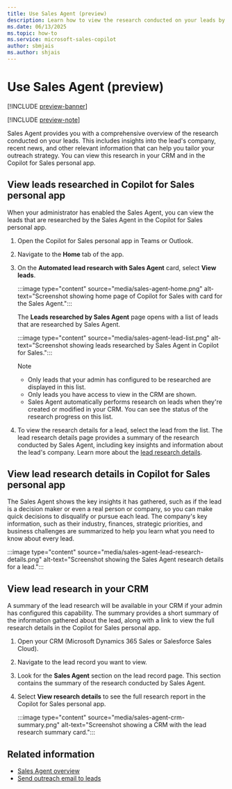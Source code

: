 ```yaml
---
title: Use Sales Agent (preview)
description: Learn how to view the research conducted on your leads by Sales Agent.
ms.date: 06/13/2025
ms.topic: how-to
ms.service: microsoft-sales-copilot
author: sbmjais
ms.author: shjais
---
```


# Use Sales Agent (preview)

[!INCLUDE [preview-banner](~/../shared-content/shared/preview-includes/preview-banner.md)]

[!INCLUDE [preview-note](~/../shared-content/shared/preview-includes/preview-note-d365.md)]

Sales Agent provides you with a comprehensive overview of the research conducted on your leads. This includes insights into the lead's company, recent news, and other relevant information that can help you tailor your outreach strategy. You can view this research in your CRM and in the Copilot for Sales personal app.

## View leads researched in Copilot for Sales personal app

When your administrator has enabled the Sales Agent, you can view the leads that are researched by the Sales Agent in the Copilot for Sales personal app. 

1. Open the Copilot for Sales personal app in Teams or Outlook.
1. Navigate to the **Home** tab of the app.
1. On the **Automated lead research with Sales Agent** card, select **View leads**.

    :::image type="content" source="media/sales-agent-home.png" alt-text="Screenshot showing home page of Copilot for Sales with card for the Sales Agent.":::

    The **Leads researched by Sales Agent** page opens with a list of leads that are researched by Sales Agent. 

    :::image type="content" source="media/sales-agent-lead-list.png" alt-text="Screenshot showing leads researched by Sales Agent in Copilot for Sales.":::

    > [!NOTE]
    > - Only leads that your admin has configured to be researched are displayed in this list.
    > - Only leads you have access to view in the CRM are shown.
    > - Sales Agent automatically performs research on leads when they're created or modified in your CRM. You can see the status of the research progress on this list.

1. To view the research details for a lead, select the lead from the list. The lead research details page provides a summary of the research conducted by Sales Agent, including key insights and information about the lead's company. Learn more about the [lead research details](#view-lead-research-details-in-copilot-for-sales-personal-app).

## View lead research details in Copilot for Sales personal app

The Sales Agent shows the key insights it has gathered, such as if the lead is a decision maker or even a real person or company, so you can make quick decisions to disqualify or pursue each lead. The company's key information, such as their industry, finances, strategic priorities, and business challenges are summarized to help you learn what you need to know about every lead.

:::image type="content" source="media/sales-agent-lead-research-details.png" alt-text="Screenshot showing the Sales Agent research details for a lead.":::

## View lead research in your CRM

A summary of the lead research will be available in your CRM if your admin has configured this capability. The summary provides a short summary of the information gathered about the lead, along with a link to view the full research details in the Copilot for Sales personal app.

1. Open your CRM (Microsoft Dynamics 365 Sales or Salesforce Sales Cloud).
1. Navigate to the lead record you want to view.
1. Look for the **Sales Agent** section on the lead record page. This section contains the summary of the research conducted by Sales Agent.
1. Select **View research details** to see the full research report in the Copilot for Sales personal app.

    :::image type="content" source="media/sales-agent-crm-summary.png" alt-text="Screenshot showing a CRM with the lead research summary card.":::

## Related information

- [Sales Agent overview](sales-agent-overview.md)
- [Send outreach email to leads](send-outreach-emails.md)